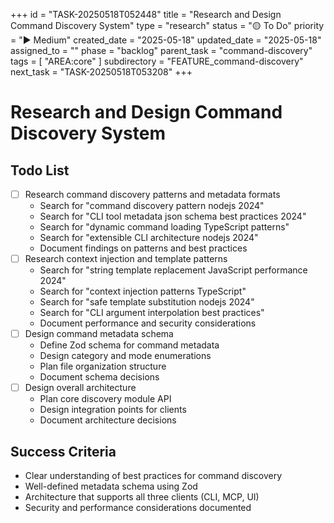 +++
id = "TASK-20250518T052448"
title = "Research and Design Command Discovery System"
type = "research"
status = "🟡 To Do"
priority = "▶️ Medium"
created_date = "2025-05-18"
updated_date = "2025-05-18"
assigned_to = ""
phase = "backlog"
parent_task = "command-discovery"
tags = [ "AREA:core" ]
subdirectory = "FEATURE_command-discovery"
next_task = "TASK-20250518T053208"
+++

# Research and Design Command Discovery System

## Todo List
- [ ] Research command discovery patterns and metadata formats
  - Search for "command discovery pattern nodejs 2024"
  - Search for "CLI tool metadata json schema best practices 2024"
  - Search for "dynamic command loading TypeScript patterns"
  - Search for "extensible CLI architecture nodejs 2024"
  - Document findings on patterns and best practices
- [ ] Research context injection and template patterns
  - Search for "string template replacement JavaScript performance 2024"
  - Search for "context injection patterns TypeScript"
  - Search for "safe template substitution nodejs 2024"
  - Search for "CLI argument interpolation best practices"
  - Document performance and security considerations
- [ ] Design command metadata schema
  - Define Zod schema for command metadata
  - Design category and mode enumerations
  - Plan file organization structure
  - Document schema decisions
- [ ] Design overall architecture
  - Plan core discovery module API
  - Design integration points for clients
  - Document architecture decisions

## Success Criteria
- Clear understanding of best practices for command discovery
- Well-defined metadata schema using Zod
- Architecture that supports all three clients (CLI, MCP, UI)
- Security and performance considerations documented
